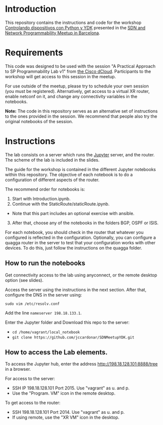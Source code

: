 # Introduction
This repository contains the instructions and code for the workshop [Controlando dispositivos con Python y YDK](https://www.meetup.com/es-ES/SDN-and-Network-Programmability-Meetup-in-Barcelona/events/248055664/)  presented in the [SDN and Network Programmability Meetup in Barcelona](https://www.meetup.com/es-ES/SDN-and-Network-Programmability-Meetup-in-Barcelona).

# Requirements
This code was designed to be used with the session "A Practical Approach to SP Programmability Lab v1" from [the Cisco dCloud](https://dcloud.cisco.com/). Participants to the workshop will get access to this session in the meetup. 

For use outside of the meetup, please try to schedule your own session (you must be registered). Alternatively, get access to a virtual XR router, enable netconf on it, and change any connectivity variables in the notebooks.

**Note:** The code in this repository serves as an alternative set of instructions to the ones provided in the session. We recommend that people also try the original notebooks of the session.

# Instructions

The lab consists on a server which runs the [Jupyter](http://jupyter.org/) server, and the router. The scheme of the lab is included in the slides.

The guide for the workshop is contained in the different Jupyter notebooks within this repository. The objective of each notebook is to do a configuration of different aspects of the router. 

The recommend order for notebooks is:
1. Start with Introduction.ipynb.
2. Continue with the StaticRoute/staticRoute.ipynb. 
  * Note that this part includes an optional exercise with ansible.
3. After that, choose any of the notebooks in the folders BGP, OSPF or ISIS.

For each notebook, you should check in the router that whatever you configured is reflected in the configuration. Optionally, you can configure a quagga router in the server to test that your configuration works with other devices. To do this, just follow the instructions on the quagga folder. 

## How to run the notebooks

Get connectivity access to the lab using anyconnect, or the remote desktop option (see slides). 

Access the server using the instructions in the next section. After that, configure the DNS in the server using:

`sudo vim /etc/resolv.conf` 

Add the line `nameserver 198.18.133.1`.

Enter the Jupyter folder and Download this repo to the server: 
* `cd /home/vagrant/local_notebook`
* `git clone https://github.com/jccardonar/SDNMeetupYDK.git`

## How to access the Lab elements.

To access the Jupyter hub, enter the address http://198.18.128.101:8888/tree in a browser.

For access to the server:
* SSH IP 198.18.128.101 Port 2015. Use "vagrant" as u. and p.
* Use the "Program. VM" icon in the remote desktop.

To get access to the router:
* SSH 198.18.128.101 Port 2014. Use "vagrant" as u. and p.
* If using remote, use the "XR VM" icon in the desktop.

